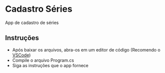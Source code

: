 # Cadastro Séries
App de cadastro de séries

## Instruções
 - Após baixar os arquivos, abra-os em um editor de código (Recomendo o <a href="https://code.visualstudio.com/">VSCode</a>)
 - Compile o arquivo Program.cs 
 - Siga as instruções que o app fornece
